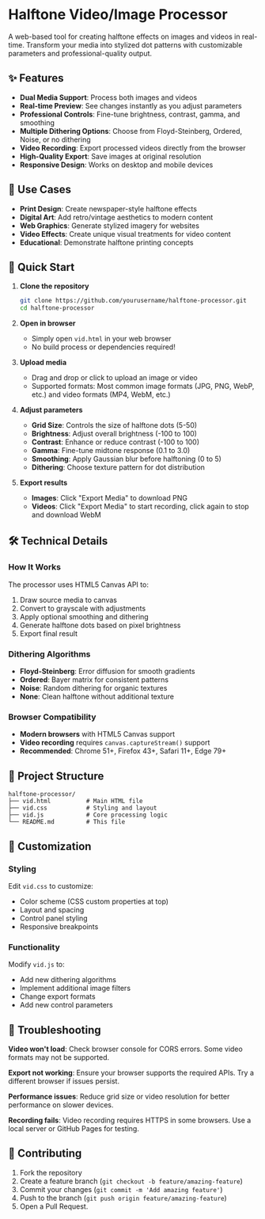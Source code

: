 # Halftone Video/Image Processor

A web-based tool for creating halftone effects on images and videos in real-time. Transform your media into stylized dot patterns with customizable parameters and professional-quality output.

## ✨ Features

- **Dual Media Support**: Process both images and videos
- **Real-time Preview**: See changes instantly as you adjust parameters
- **Professional Controls**: Fine-tune brightness, contrast, gamma, and smoothing
- **Multiple Dithering Options**: Choose from Floyd-Steinberg, Ordered, Noise, or no dithering
- **Video Recording**: Export processed videos directly from the browser
- **High-Quality Export**: Save images at original resolution
- **Responsive Design**: Works on desktop and mobile devices

## 🎯 Use Cases

- **Print Design**: Create newspaper-style halftone effects
- **Digital Art**: Add retro/vintage aesthetics to modern content
- **Web Graphics**: Generate stylized imagery for websites
- **Video Effects**: Create unique visual treatments for video content
- **Educational**: Demonstrate halftone printing concepts

## 🚀 Quick Start

1. **Clone the repository**
   ```bash
   git clone https://github.com/yourusername/halftone-processor.git
   cd halftone-processor
   ```

2. **Open in browser**
   - Simply open `vid.html` in your web browser
   - No build process or dependencies required!

3. **Upload media**
   - Drag and drop or click to upload an image or video
   - Supported formats: Most common image formats (JPG, PNG, WebP, etc.) and video formats (MP4, WebM, etc.)

4. **Adjust parameters**
   - **Grid Size**: Controls the size of halftone dots (5-50)
   - **Brightness**: Adjust overall brightness (-100 to 100)
   - **Contrast**: Enhance or reduce contrast (-100 to 100)
   - **Gamma**: Fine-tune midtone response (0.1 to 3.0)
   - **Smoothing**: Apply Gaussian blur before halftoning (0 to 5)
   - **Dithering**: Choose texture pattern for dot distribution

5. **Export results**
   - **Images**: Click "Export Media" to download PNG
   - **Videos**: Click "Export Media" to start recording, click again to stop and download WebM

## 🛠️ Technical Details

### How It Works

The processor uses HTML5 Canvas API to:
1. Draw source media to canvas
2. Convert to grayscale with adjustments
3. Apply optional smoothing and dithering
4. Generate halftone dots based on pixel brightness
5. Export final result

### Dithering Algorithms

- **Floyd-Steinberg**: Error diffusion for smooth gradients
- **Ordered**: Bayer matrix for consistent patterns
- **Noise**: Random dithering for organic textures
- **None**: Clean halftone without additional texture

### Browser Compatibility

- **Modern browsers** with HTML5 Canvas support
- **Video recording** requires `canvas.captureStream()` support
- **Recommended**: Chrome 51+, Firefox 43+, Safari 11+, Edge 79+

## 📁 Project Structure

```
halftone-processor/
├── vid.html          # Main HTML file
├── vid.css           # Styling and layout
├── vid.js            # Core processing logic
└── README.md         # This file
```

## 🎨 Customization

### Styling
Edit `vid.css` to customize:
- Color scheme (CSS custom properties at top)
- Layout and spacing
- Control panel styling
- Responsive breakpoints

### Functionality
Modify `vid.js` to:
- Add new dithering algorithms
- Implement additional image filters
- Change export formats
- Add new control parameters

## 🐛 Troubleshooting

**Video won't load**: Check browser console for CORS errors. Some video formats may not be supported.

**Export not working**: Ensure your browser supports the required APIs. Try a different browser if issues persist.

**Performance issues**: Reduce grid size or video resolution for better performance on slower devices.

**Recording fails**: Video recording requires HTTPS in some browsers. Use a local server or GitHub Pages for testing.

## 🤝 Contributing

1. Fork the repository
2. Create a feature branch (`git checkout -b feature/amazing-feature`)
3. Commit your changes (`git commit -m 'Add amazing feature'`)
4. Push to the branch (`git push origin feature/amazing-feature`)
5. Open a Pull Request.
